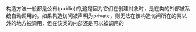 构造方法一般都是公有\(public\)的,这是因为它们在创建对象时，是在类的外部被系统自动调用的。如果构造访问被声明为private，则无法在该构造访问所在的类以外的地方被调用，但在该类的内部还是可以被调用的

